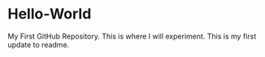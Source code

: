 # Hello-World
My First GitHub Repository.
This is where I will experiment.
This is my first update to readme.
